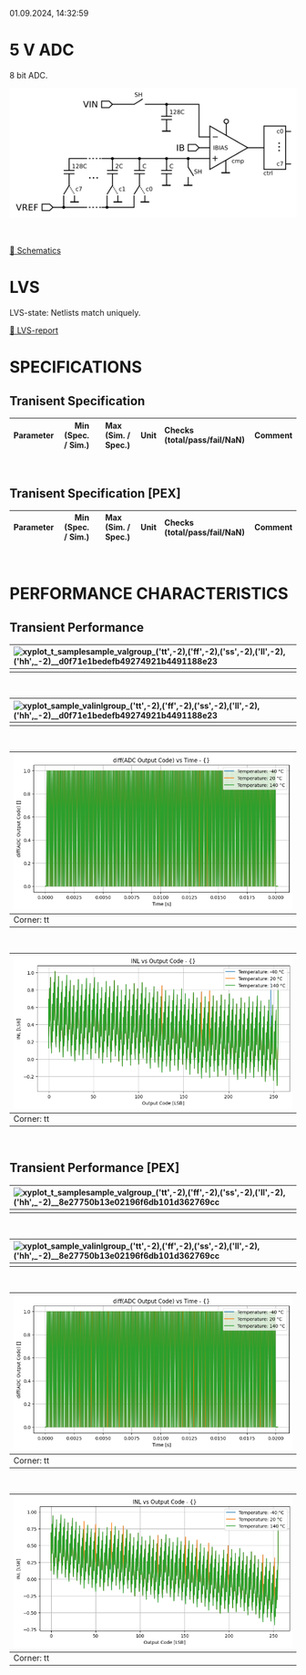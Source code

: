 01.09.2024, 14:32:59

# 5 V ADC

8 bit ADC.

![sar8](resources/sar8.png "sar8")

<br>

[🔗 Schematics](sar8_sch.pdf)<br>

# LVS
LVS-state: Netlists match uniquely.<br>

[🔗 LVS-report](sar8_sar8_netgen_comp.out)<br>

# SPECIFICATIONS

## Tranisent Specification <br>

| Parameter | Min (Spec. / Sim.) |      | Max (Sim. / Spec.) | Unit | Checks (total/pass/fail/NaN) | Comment |
| :-------- | -----------------: | :--: | :----------------- | :--- | :--------------------------- | ------- |

<br>


## Tranisent Specification [PEX]<br>

| Parameter | Min (Spec. / Sim.) |      | Max (Sim. / Spec.) | Unit | Checks (total/pass/fail/NaN) | Comment |
| :-------- | -----------------: | :--: | :----------------- | :--- | :--------------------------- | ------- |

<br>


# PERFORMANCE CHARACTERISTICS

## Transient Performance <br>

| ![xyplot_t_samplesample_valgroup_('tt',_-2),_('ff',_-2),_('ss',_-2),_('ll',_-2),_('hh',_-2)__d0f71e1bedefb49274921b4491188e23](xyplot_t_samplesample_valgroup_('tt',_-2),_('ff',_-2),_('ss',_-2),_('ll',_-2),_('hh',_-2)__d0f71e1bedefb49274921b4491188e23.png "") |
| :-- |
|  |
<br>

| ![xyplot_sample_valinlgroup_('tt',_-2),_('ff',_-2),_('ss',_-2),_('ll',_-2),_('hh',_-2)__d0f71e1bedefb49274921b4491188e23](xyplot_sample_valinlgroup_('tt',_-2),_('ff',_-2),_('ss',_-2),_('ll',_-2),_('hh',_-2)__d0f71e1bedefb49274921b4491188e23.png "") |
| :-- |
|  |
<br>

| ![xyplot_t_samplesample_valv(temperature)_('tt',_-2)__d0f71e1bedefb49274921b4491188e23](xyplot_t_samplesample_valv(temperature)_('tt',_-2)__d0f71e1bedefb49274921b4491188e23.png "Corner: tt") |
| :-- |
| Corner: tt |
<br>

| ![xyplot_sample_valinlv(temperature)_('tt',_-2)__d0f71e1bedefb49274921b4491188e23](xyplot_sample_valinlv(temperature)_('tt',_-2)__d0f71e1bedefb49274921b4491188e23.png "Corner: tt") |
| :-- |
| Corner: tt |
<br>

## Transient Performance [PEX]<br>

| ![xyplot_t_samplesample_valgroup_('tt',_-2),_('ff',_-2),_('ss',_-2),_('ll',_-2),_('hh',_-2)__8e27750b13e02196f6db101d362769cc](xyplot_t_samplesample_valgroup_('tt',_-2),_('ff',_-2),_('ss',_-2),_('ll',_-2),_('hh',_-2)__8e27750b13e02196f6db101d362769cc.png "") |
| :-- |
|  |
<br>

| ![xyplot_sample_valinlgroup_('tt',_-2),_('ff',_-2),_('ss',_-2),_('ll',_-2),_('hh',_-2)__8e27750b13e02196f6db101d362769cc](xyplot_sample_valinlgroup_('tt',_-2),_('ff',_-2),_('ss',_-2),_('ll',_-2),_('hh',_-2)__8e27750b13e02196f6db101d362769cc.png "") |
| :-- |
|  |
<br>

| ![xyplot_t_samplesample_valv(temperature)_('tt',_-2)__8e27750b13e02196f6db101d362769cc](xyplot_t_samplesample_valv(temperature)_('tt',_-2)__8e27750b13e02196f6db101d362769cc.png "Corner: tt") |
| :-- |
| Corner: tt |
<br>

| ![xyplot_sample_valinlv(temperature)_('tt',_-2)__8e27750b13e02196f6db101d362769cc](xyplot_sample_valinlv(temperature)_('tt',_-2)__8e27750b13e02196f6db101d362769cc.png "Corner: tt") |
| :-- |
| Corner: tt |
<br>
